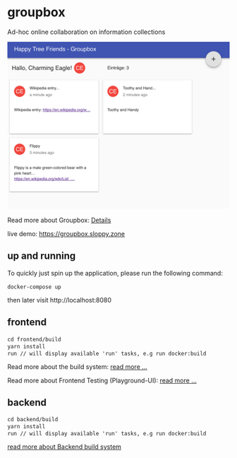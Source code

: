 # groupbox
Ad-hoc online collaboration on information collections

![box](documentation/images-groupbox/02_box.png)

Read more about Groupbox: [Details](documentation/groupbox.md)

live demo: https://groupbox.sloppy.zone

## up and running

To quickly just spin up the application, please run the following command:

```
docker-compose up
```

then later visit http://localhost:8080



## frontend
```
cd frontend/build
yarn install
run // will display available 'run' tasks, e.g run docker:build
```

Read more about the build system: [read more ...](development/frontend/build/README.md)

Read more about Frontend Testing (Playground-UI): [read more ...](documentation/cosmos.md)

## backend
```
cd backend/build
yarn install
run // will display available 'run' tasks, e.g run docker:build
```

[read more about Backend build system](development/backend/build/README.md)
